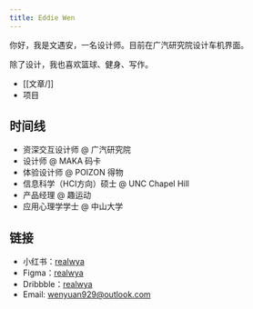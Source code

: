 ```yaml
---
title: Eddie Wen
---
```

你好，我是文遇安，一名设计师。目前在广汽研究院设计车机界面。

除了设计，我也喜欢篮球、健身、写作。

- [[文章/]]
- 项目

## 时间线

- 资深交互设计师 @ 广汽研究院
- 设计师 @ MAKA 码卡
- 体验设计师 @ POIZON 得物
- 信息科学（HCI方向）硕士 @ UNC Chapel Hill
- 产品经理 @ 趣运动
- 应用心理学学士 @ 中山大学

## 链接

- 小红书：[realwya](https://www.xiaohongshu.com/user/profile/5b54a6d3f7e8b9701171b054)
- Figma：[realwya](https://www.figma.com/@realwya)
- Dribbble：[realwya](https://dribbble.com/realwya)
- Email: [wenyuan929@outlook.com](mailto:wenyuan929@outlook.com)

